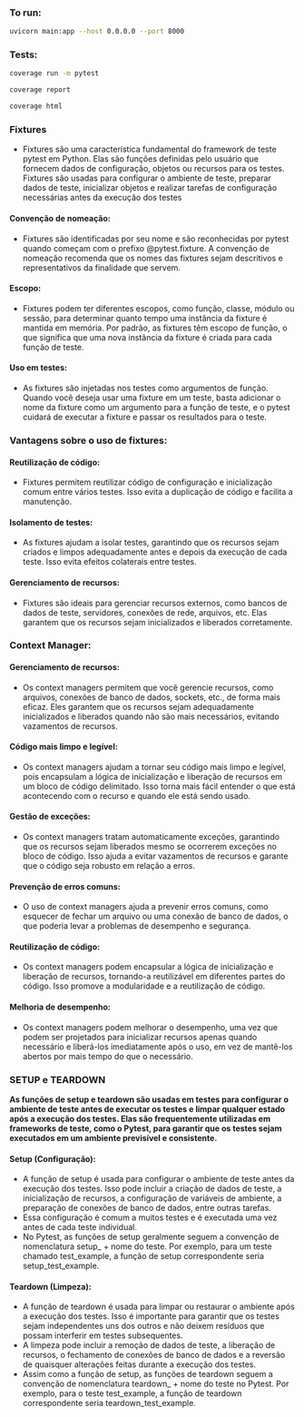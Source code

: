 ### To run:

```bash
uvicorn main:app --host 0.0.0.0 --port 8000
```

### Tests:

```bash
coverage run -m pytest
```

```bash
coverage report
```

```bash
coverage html
```

### Fixtures
- Fixtures são uma característica fundamental do framework de teste pytest em Python. Elas são funções definidas pelo usuário que fornecem dados de configuração, objetos ou recursos para os testes. Fixtures são usadas para configurar o ambiente de teste, preparar dados de teste, inicializar objetos e realizar tarefas de configuração necessárias antes da execução dos testes

#### Convenção de nomeação:
- Fixtures são identificadas por seu nome e são reconhecidas por pytest quando começam com o prefixo @pytest.fixture. A convenção de nomeação recomenda que os nomes das fixtures sejam descritivos e representativos da finalidade que servem.

#### Escopo: 
- Fixtures podem ter diferentes escopos, como função, classe, módulo ou sessão, para determinar quanto tempo uma instância da fixture é mantida em memória. Por padrão, as fixtures têm escopo de função, o que significa que uma nova instância da fixture é criada para cada função de teste.

#### Uso em testes:
- As fixtures são injetadas nos testes como argumentos de função. Quando você deseja usar uma fixture em um teste, basta adicionar o nome da fixture como um argumento para a função de teste, e o pytest cuidará de executar a fixture e passar os resultados para o teste.


### Vantagens sobre o uso de fixtures:
#### Reutilização de código:
- Fixtures permitem reutilizar código de configuração e inicialização comum entre vários testes. Isso evita a duplicação de código e facilita a manutenção.

#### Isolamento de testes:
- As fixtures ajudam a isolar testes, garantindo que os recursos sejam criados e limpos adequadamente antes e depois da execução de cada teste. Isso evita efeitos colaterais entre testes.

#### Gerenciamento de recursos:
- Fixtures são ideais para gerenciar recursos externos, como bancos de dados de teste, servidores, conexões de rede, arquivos, etc. Elas garantem que os recursos sejam inicializados e liberados corretamente.


### Context Manager:

#### Gerenciamento de recursos:

- Os context managers permitem que você gerencie recursos, como arquivos, conexões de banco de dados, sockets, etc., de forma mais eficaz. Eles garantem que os recursos sejam adequadamente inicializados e liberados quando não são mais necessários, evitando vazamentos de recursos.

#### Código mais limpo e legível:
- Os context managers ajudam a tornar seu código mais limpo e legível, pois encapsulam a lógica de inicialização e liberação de recursos em um bloco de código delimitado. Isso torna mais fácil entender o que está acontecendo com o recurso e quando ele está sendo usado.

#### Gestão de exceções:
- Os context managers tratam automaticamente exceções, garantindo que os recursos sejam liberados mesmo se ocorrerem exceções no bloco de código. Isso ajuda a evitar vazamentos de recursos e garante que o código seja robusto em relação a erros.

#### Prevenção de erros comuns:
- O uso de context managers ajuda a prevenir erros comuns, como esquecer de fechar um arquivo ou uma conexão de banco de dados, o que poderia levar a problemas de desempenho e segurança.

#### Reutilização de código:
- Os context managers podem encapsular a lógica de inicialização e liberação de recursos, tornando-a reutilizável em diferentes partes do código. Isso promove a modularidade e a reutilização de código.

#### Melhoria de desempenho:
- Os context managers podem melhorar o desempenho, uma vez que podem ser projetados para inicializar recursos apenas quando necessário e liberá-los imediatamente após o uso, em vez de mantê-los abertos por mais tempo do que o necessário.


### SETUP e TEARDOWN

**__As funções de setup e teardown são usadas em testes para configurar o ambiente de teste antes de executar os testes e limpar qualquer estado após a execução dos testes. Elas são frequentemente utilizadas em frameworks de teste, como o Pytest, para garantir que os testes sejam executados em um ambiente previsível e consistente.__**

#### Setup (Configuração):

- A função de setup é usada para configurar o ambiente de teste antes da execução dos testes. Isso pode incluir a criação de dados de teste, a inicialização de recursos, a configuração de variáveis de ambiente, a preparação de conexões de banco de dados, entre outras tarefas.
- Essa configuração é comum a muitos testes e é executada uma vez antes de cada teste individual.
- No Pytest, as funções de setup geralmente seguem a convenção de nomenclatura setup_ + nome do teste. Por exemplo, para um teste chamado test_example, a função de setup correspondente seria setup_test_example.

#### Teardown (Limpeza):
- A função de teardown é usada para limpar ou restaurar o ambiente após a execução dos testes. Isso é importante para garantir que os testes sejam independentes uns dos outros e não deixem resíduos que possam interferir em testes subsequentes.
- A limpeza pode incluir a remoção de dados de teste, a liberação de recursos, o fechamento de conexões de banco de dados e a reversão de quaisquer alterações feitas durante a execução dos testes.
- Assim como a função de setup, as funções de teardown seguem a convenção de nomenclatura teardown_ + nome do teste no Pytest. Por exemplo, para o teste test_example, a função de teardown correspondente seria teardown_test_example.